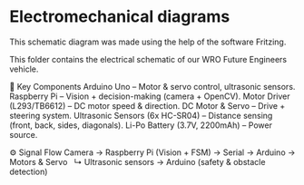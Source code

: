 Electromechanical diagrams
====

This schematic diagram was made using the help of the software Fritzing.

This folder contains the electrical schematic of our WRO Future Engineers vehicle.

🔧 Key Components
Arduino Uno – Motor & servo control, ultrasonic sensors.
Raspberry Pi – Vision + decision-making (camera + OpenCV).
Motor Driver (L293/TB6612) – DC motor speed & direction.
DC Motor & Servo – Drive + steering system.
Ultrasonic Sensors (6x HC-SR04) – Distance sensing (front, back, sides, diagonals).
Li-Po Battery (3.7V, 2200mAh) – Power source.

⚙️ Signal Flow
Camera → Raspberry Pi (Vision + FSM) → Serial → Arduino → Motors & Servo
  ↳ Ultrasonic sensors → Arduino (safety & obstacle detection)
